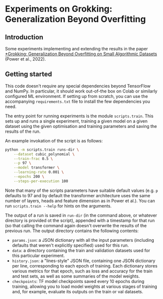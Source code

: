 # Experiments on Grokking: Generalization Beyond Overfitting

## Introduction

Some experiments implementing and extending the results in the paper
[*Grokking: Generalization Beyond Overfitting on Small Algorithmic
Datasets](https://arxiv.org/pdf/2201.02177.pdf) (Power et al., 2022).

## Getting started

This code doesn't require any special dependencies beyond TensorFlow and
NumPy. In particular, it should work out-of-the box on Colab or similarly
configured ML environment. If setting up from scratch, you can use the
accompanying `requirements.txt` file to install the few dependencies you
need.

The entry point for running experiments is the module `scripts.train`. This
sets up and runs a single experiment, training a given model on a given
dataset using the given optimisation and training parameters and saving the
results of the run.

An example invokation of the script is as follows:

```bash
python -m scripts.train runs-dir \
	--dataset cubic_polynomial \
	--train-frac 0.5 \
	--p 97 \
	--model transformer \
	--learning-rate 0.001 \
	--epochs 200 \
	--steps-per-execution 100
```

Note that many of the scripts parameters have suitable default values (e.g.
`p` defaults to 97 and by default the transformer architecture uses the
same number of layers, heads and feature dimension as in Power et al.).
You can run `scripts.train --help` for hints on the arguments.

The output of a run is saved in `run-dir` (in the command above, or whatever
directory is provided ot the script), appended with a timestamp for that run
(so that calling the command again doesn't overwrite the results of the previous
run. The output directory contains the following contents:

* `params.json`: a JSON dictionary with all the input parameters (including
  defaults that weren't explicitly specified) used for this run.
* `data`: a directory containing the train and validation datasets used for
  this particular experiment.
* `history.json`: a "lines-style" JSON file, containing one JSON dictionary
  per line, corresponding to each epoch of training. Each dictionary stores
  various metrics for that epoch, such as loss and accuracy for the train
  and test sets, as well as some summaries of the model weights.
* `checkpoints`: TF model checkpoints saved every 10 epochs during training,
  allowing you to load model weights at various stages of training and, for
  example, evaluate its outputs on the train or val datasets.
